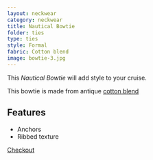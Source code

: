 ```yaml
---
layout: neckwear
category: neckwear
title: Nautical Bowtie
folder: ties
type: ties
style: Formal
fabric: Cotton blend
image: bowtie-3.jpg
---
```


This *Nautical Bowtie* will add style to your cruise.

This bowtie is made from antique [cotton blend](http://en.wikipedia.org/wiki/Weaving)

## Features

- Anchors
- Ribbed texture

<a class="btn btn-alt milli" href="{{site.baseurl}}/cart/">Checkout</a>



